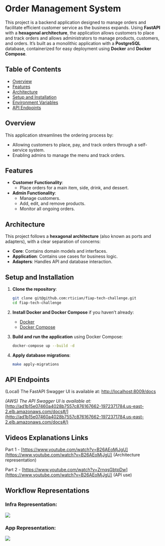 # Order Management System

This project is a backend application designed to manage orders and facilitate efficient customer service as the business expands. Using **FastAPI** with a **hexagonal architecture**, the application allows customers to place and track orders and allows administrators to manage products, customers, and orders. It’s built as a monolithic application with a **PostgreSQL** database, containerized for easy deployment using **Docker** and **Docker Compose**.

## Table of Contents
- [Overview](#overview)
- [Features](#features)
- [Architecture](#architecture)
- [Setup and Installation](#setup-and-installation)
- [Environment Variables](#environment-variables)
- [API Endpoints](#api-endpoints)

## Overview
This application streamlines the ordering process by:
- Allowing customers to place, pay, and track orders through a self-service system.
- Enabling admins to manage the menu and track orders.

## Features
- **Customer Functionality**:
  - Place orders for a main item, side, drink, and dessert.
- **Admin Functionality**:
  - Manage customers.
  - Add, edit, and remove products.
  - Monitor all ongoing orders.

## Architecture
This project follows a **hexagonal architecture** (also known as ports and adapters), with a clear separation of concerns:
- **Core**: Contains domain models and interfaces.
- **Application**: Contains use cases for business logic.
- **Adapters**: Handles API and database interaction.


## Setup and Installation

1. **Clone the repository**:
    ```bash
    git clone git@github.com:rtician/fiap-tech-challenge.git
    cd fiap-tech-challenge
    ```

2. **Install Docker and Docker Compose** if you haven’t already:
    - [Docker](https://docs.docker.com/get-docker/)
    - [Docker Compose](https://docs.docker.com/compose/install/)

3. **Build and run the application** using Docker Compose:
    ```bash
    docker-compose up --build -d
    ```

4. **Apply database migrations**:
    ```bash
   make apply-migrations
   ```


## API Endpoints
(Local) The FastAPI Swagger UI is available at: [http://localhost:8009/docs](http://localhost:8009/docs)

*(AWS) The API Swagger UI is available at:* [http://ad1b15e07460a4028b7557c876167662-1972371784.us-east-2.elb.amazonaws.com/docs#/](http://ad1b15e07460a4028b7557c876167662-1972371784.us-east-2.elb.amazonaws.com/docs#/)

## Videos Explanations Links
Part 1 - [https://www.youtube.com/watch?v=B26AEoMjJgU](https://www.youtube.com/watch?v=B26AEoMjJgU) (Architecture representation)

Part 2 - [https://www.youtube.com/watch?v=ZrnqsGbtpDw](https://www.youtube.com/watch?v=B26AEoMjJgU) (API use)

## Workflow Representations
### Infra Representation:
![](./Assets/diagrams/infra-workflow.png)
### App Representation:
![](./Assets/diagrams/app-workflow.png)
